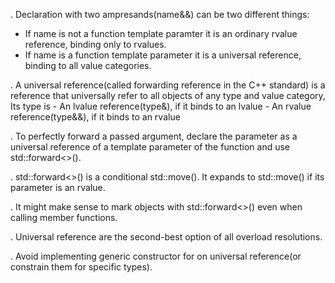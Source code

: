 . Declaration with two ampresands(name&&) can be two different things:
- If name is not a function template paramter it is an ordinary rvalue reference, binding only to rvalues.
- If name is a function template parameter it is a universal reference, binding to all value categories.

. A universal reference(called forwarding reference in the C++ standard) is a reference that universally
	refer to all objects of any type and value category, Its type is
	- An lvalue reference(type&), if it binds to an lvalue
	- An rvalue reference(type&&), if it binds to an rvalue

. To perfectly forward a passed argument, declare the parameter as a universal reference of a template
	parameter of the function and use std::forward<>().

. std::forward<>() is a conditional std::move(). It expands to std::move() if its parameter is an rvalue.

. It might make sense to mark objects with std::forward<>() even when calling member functions.

. Universal reference are the second-best option of all overload resolutions.

. Avoid implementing generic constructor for on universal reference(or constrain them for specific types).
